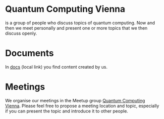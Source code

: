 # Quantum Computing Vienna

is a group of people who discuss topics of quantum computing. Now and then we meet personally and present one or more topics that we then discuss openly.

# Documents

In [docs](docs) (local link) you find content created by us.

# Meetings

We organise our meetings in the Meetup group [Quantum Computing Vienna](https://www.meetup.com/quantum-computing-vienna/). Please feel free to propose a meeting location and topic, especially if you can present the topic and introduce it to other people.
